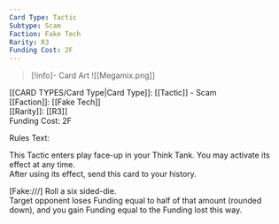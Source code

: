 ```yaml
---
Card Type: Tactic
Subtype: Scam
Faction: Fake Tech
Rarity: R3
Funding Cost: 2F
---
```

> [!info]- Card Art
> ![[Megamix.png]]

[[CARD TYPES/Card Type|Card Type]]: [[Tactic]] - Scam  
[[Faction]]: [[Fake Tech]]  
[[Rarity]]: [[R3]]  
Funding Cost: 2F  

Rules Text:  

This Tactic enters play face-up in your Think Tank. You may activate its effect at any time.  
After using its effect, send this card to your history.  

[Fake:///] Roll a six sided-die.   
Target opponent loses Funding equal to half of that amount (rounded down), and you gain Funding equal to the Funding lost this way.  